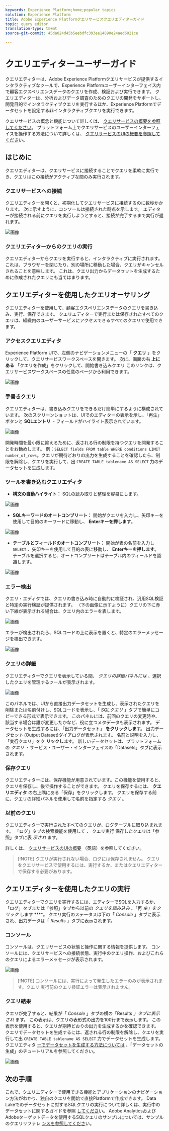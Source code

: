 ```yaml
---
keywords: Experience Platform;home;popular topics
solution: Experience Platform
title: Adobe Experience Platformクエリサービスクエリエディターガイド
topic: query editor
translation-type: tm+mt
source-git-commit: 45da024d45b5eebdfc393ee14890e24aed6021ce

---
```



# クエリエディターユーザーガイド

クエリエディターは、Adobe Experience Platformクエリサービスが提供するインタラクティブなツールで、Experience Platformユーザーインターフェイス内で顧客エクスペリエンスデータのクエリを作成、検証および実行できます。 クエリエディターは、分析およびデータ調査のためのクエリの開発をサポートし、開発目的でインタラクティブクエリを実行するほか、Experience Platformでデータセットを設定する非インタラクティブクエリを実行できます。

クエリサービスの概念と機能について詳しくは、 [クエリサービスの概要を参照してください][query-service-overview]。 プラットフォーム上でクエリサービスのユーザーインターフェイスを操作する方法について詳しくは、 [クエリサービスのUIの概要を参照してくださ][query-service-ui]い。

## はじめに

クエリエディターは、クエリサービスに接続することでクエリを柔軟に実行でき、クエリはこの接続がアクティブな間のみ実行されます。

### クエリサービスへの接続

クエリエディターを開くと、初期化してクエリサービスに接続するのに数秒かかります。 次に示すように、コンソールは接続された時点を示します。 エディターが接続される前にクエリを実行しようとすると、接続が完了するまで実行が遅れます。

![画像](../images/queries/query-editor-overview/initializing-connection.png)

### クエリエディターからのクエリの実行

クエリエディターからクエリを実行すると、インタラクティブに実行されます。 これは、ブラウザーを閉じたり、別の場所に移動した場合、クエリがキャンセルされることを意味します。 これは、クエリ出力からデータセットを生成するために作成されたクエリにも当てはまります。

## クエリエディターを使用したクエリオーサリング

クエリエディターを使用して、顧客エクスペリエンスデータのクエリを書き込み、実行、保存できます。 クエリエディターで実行または保存されたすべてのクエリは、組織内のユーザーサービスにアクセスできるすべてのクエリで使用できます。

### アクセスクエリエディタ

Experience Platform UIで、左側のナビゲーションメニューの「 **クエリ** 」をクリックして、クエリサービスワークスペースを開きます。 次に、画面の右 **上にある** 「クエリを作成」をクリックして、開始書き込みクエリ このリンクは、クエリサービスワークスペースの任意のページから利用できます。

![画像](../images/queries/query-editor-overview/create-query.png)

### 手書きクエリ

クエリエディターは、書き込みクエリをできるだけ簡単にするように構成されています。 次のスクリーンショットは、UIでのエディターの表示を示し、「再生」ボタンと **SQLエントリ** ・フィールドがハイライト表示されています。

![画像](../images/queries/query-editor-overview/editor.png)

開発時間を最小限に抑えるために、返される行の制限を持つクエリを開発することをお勧めします。 例：`SELECT fields FROM table WHERE conditions LIMIT number_of_rows`。クエリが期待どおりの出力を生成することを確認したら、制限を解除し、クエリを実行して、出 `CREATE TABLE tablename AS SELECT` 力のデータセットを生成します。

### ツールを書き込むクエリエディタ

- **構文の自動ハイライト：** SQLの読み取りと整理を容易にします。

![画像](../images/queries/query-editor-overview/syntax-highlight.png)

- **SQLキーワードのオートコンプリート：** 開始がクエリを入力し、矢印キーを使用して目的のキーワードに移動し、 **Enterキーを押します**。

![画像](../images/queries/query-editor-overview/syntax-auto.png)

- **テーブルとフィールドのオートコンプリート：** 開始が表の名前を入力し `SELECT` 、矢印キーを使用して目的の表に移動し、 **Enterキーを押します**。 テーブルを選択すると、オートコンプリートはテーブル内のフィールドを認識します。

![画像](../images/queries/query-editor-overview/tables-auto.png)

### エラー検出

クエリ・エディタでは、クエリの書き込み時に自動的に検証され、汎用SQL検証と特定の実行検証が提供されます。 （下の画像に示すように）クエリの下に赤い下線が表示される場合は、クエリ内のエラーを表します。

![画像](../images/queries/query-editor-overview/syntax-error-highlight.png)

エラーが検出されたら、SQLコードの上に表示を置くと、特定のエラーメッセージを検出できます。

![画像](../images/queries/query-editor-overview/linting-error.png)

### クエリの詳細

クエリエディターでクエリを表示している間、 *クエリの詳細パネルには* 、選択したクエリを管理するツールが表示されます。

![画像](../images/queries/query-editor-overview/query-details.png)

このパネルでは、UIから直接出力データセットを生成し、表示されたクエリを削除または名前付けし、SQLコードを表示し、「 *SQLクエリ* 」タブで簡単にコピーできる形式で表示できます。 このパネルには、前回のクエリの変更時や、該当する場合は誰が変更したかなど、役に立つメタデータも表示されます。 データセットを生成するには、「出力データセット」 **をクリックしま**&#x200B;す。 出力デー *タセット* (Output Dataset)ダイアログが表示されます。 名前と説明を入力し、「実行クエリ」をク **リックしま**&#x200B;す。 新しいデータセットは、プラットフォームの *クエリ* ・サービス・ユーザー・インターフェイスの「Datasets」タブに表示されます。

### 保存クエリ

クエリエディターには、保存機能が用意されています。この機能を使用すると、クエリを保存し、後で操作することができます。 クエリを保存するには、 **クエリエディタ** の右上隅にある「保存」をクリックします。 クエリを保存する前に、クエリの詳細パネルを使用して名前を指定する *クエリ* 。

### 以前のクエリ

クエリエディターで実行されたすべてのクエリが、ログテーブルに取り込まれます。 「ログ」タブの検索機能を使用して *、* クエリ実行 保存したクエリは「参照」タブに表 *示され* ます。

詳しくは、 [クエリサービスのUIの概要][query-service-ui] （英語）を参照してください。

>[!NOTE] クエリが実行されない場合、ログには保存されません。 クエリをクエリサービスで使用するには、実行するか、またはクエリエディターで保存する必要があります。

## クエリエディターを使用したクエリの実行

クエリエディターでクエリを実行するには、エディターでSQLを入力するか、「ログ」タブまたは「参照」タブから以前の *クエリを読み込み* 、「再 *生」をクリック* します ****。 クエリ実行のステータスは下の「 *Console* 」タブに表示され、出力データは「 *Results* 」タブに表示されます。

### コンソール

コンソールは、クエリサービスの状態と操作に関する情報を提供します。 コンソールには、クエリサービスへの接続状態、実行中のクエリ操作、およびこれらのクエリによるエラーメッセージが表示されます。

![画像](../images/queries/query-editor-overview/console.png)

>[!NOTE] コンソールには、実行によって発生したエラーのみが表示されます。クエリ 実行前のクエリ検証エラーは表示されません。

### クエリ結果

クエリが完了すると、結果が「 *Console* 」タブの横の「Results *」タブに表示され* ます。 この表示は、クエリの表形式の出力を100行まで表示します。 この表示を使用すると、クエリが期待どおりの出力を生成するかを確認できます。 クエリでデータセットを生成するには、返される行の制限を解除し、クエリを実行して出 `CREATE TABLE tablename AS SELECT` 力でデータセットを生成します。 クエリエディタ [ーでデータセットを生成する方法については][query-service-create-datasets] 、「データセットの生成」のチュートリアルを参照してください。

![画像](../images/queries/query-editor-overview/query-results.png)

## 次の手順

これで、クエリエディターで使用できる機能とアプリケーションのナビゲーション方法がわかり、独自のクエリを開始で直接Platformで作成できます。 Data Lakeでのデータセットに対するSQLクエリの実行について詳しくは、実行中のデータセットに関するガイドを参照 [してくださ][query-service-running-queries]い。 Adobe AnalyticsおよびAdobeターゲットデータを使用するSQLクエリのサンプルについては、サンプルのクエリリファレ [ンスを参照してくださ][query-service-sample-queries]い。

[query-service-overview]: ../home.md
[query-service-ui]: overview.md
[query-service-running-queries]: ../creating-queries/creating-queries.md
[query-service-sample-queries]: ../sample-queries/overview.md
[query-service-create-datasets]: ../creating-queries/create-datasets.md
